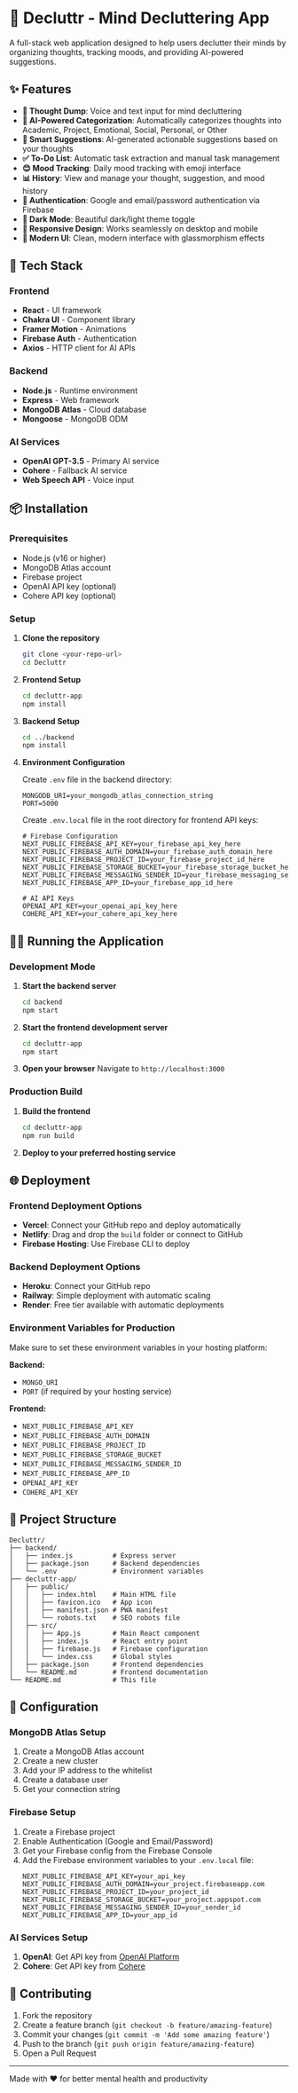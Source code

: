 # 🌱 Decluttr - Mind Decluttering App

A full-stack web application designed to help users declutter their minds by organizing thoughts, tracking moods, and providing AI-powered suggestions.

## ✨ Features

- **🧠 Thought Dump**: Voice and text input for mind decluttering
- **🤖 AI-Powered Categorization**: Automatically categorizes thoughts into Academic, Project, Emotional, Social, Personal, or Other
- **📝 Smart Suggestions**: AI-generated actionable suggestions based on your thoughts
- **✅ To-Do List**: Automatic task extraction and manual task management
- **😊 Mood Tracking**: Daily mood tracking with emoji interface
- **📊 History**: View and manage your thought, suggestion, and mood history
- **🔐 Authentication**: Google and email/password authentication via Firebase
- **🌙 Dark Mode**: Beautiful dark/light theme toggle
- **📱 Responsive Design**: Works seamlessly on desktop and mobile
- **🎨 Modern UI**: Clean, modern interface with glassmorphism effects

## 🚀 Tech Stack

### Frontend

- **React** - UI framework
- **Chakra UI** - Component library
- **Framer Motion** - Animations
- **Firebase Auth** - Authentication
- **Axios** - HTTP client for AI APIs

### Backend

- **Node.js** - Runtime environment
- **Express** - Web framework
- **MongoDB Atlas** - Cloud database
- **Mongoose** - MongoDB ODM

### AI Services

- **OpenAI GPT-3.5** - Primary AI service
- **Cohere** - Fallback AI service
- **Web Speech API** - Voice input

## 📦 Installation

### Prerequisites

- Node.js (v16 or higher)
- MongoDB Atlas account
- Firebase project
- OpenAI API key (optional)
- Cohere API key (optional)

### Setup

1. **Clone the repository**

   ```bash
   git clone <your-repo-url>
   cd Decluttr
   ```

2. **Frontend Setup**

   ```bash
   cd decluttr-app
   npm install
   ```

3. **Backend Setup**

   ```bash
   cd ../backend
   npm install
   ```

4. **Environment Configuration**

   Create `.env` file in the backend directory:

   ```env
   MONGODB_URI=your_mongodb_atlas_connection_string
   PORT=5000
   ```

   Create `.env.local` file in the root directory for frontend API keys:

   ```env
   # Firebase Configuration
   NEXT_PUBLIC_FIREBASE_API_KEY=your_firebase_api_key_here
   NEXT_PUBLIC_FIREBASE_AUTH_DOMAIN=your_firebase_auth_domain_here
   NEXT_PUBLIC_FIREBASE_PROJECT_ID=your_firebase_project_id_here
   NEXT_PUBLIC_FIREBASE_STORAGE_BUCKET=your_firebase_storage_bucket_here
   NEXT_PUBLIC_FIREBASE_MESSAGING_SENDER_ID=your_firebase_messaging_sender_id_here
   NEXT_PUBLIC_FIREBASE_APP_ID=your_firebase_app_id_here

   # AI API Keys
   OPENAI_API_KEY=your_openai_api_key_here
   COHERE_API_KEY=your_cohere_api_key_here
   ```

## 🏃‍♂️ Running the Application

### Development Mode

1. **Start the backend server**

   ```bash
   cd backend
   npm start
   ```

2. **Start the frontend development server**

   ```bash
   cd decluttr-app
   npm start
   ```

3. **Open your browser**
   Navigate to `http://localhost:3000`

### Production Build

1. **Build the frontend**

   ```bash
   cd decluttr-app
   npm run build
   ```

2. **Deploy to your preferred hosting service**

## 🌐 Deployment

### Frontend Deployment Options

- **Vercel**: Connect your GitHub repo and deploy automatically
- **Netlify**: Drag and drop the `build` folder or connect to GitHub
- **Firebase Hosting**: Use Firebase CLI to deploy

### Backend Deployment Options

- **Heroku**: Connect your GitHub repo
- **Railway**: Simple deployment with automatic scaling
- **Render**: Free tier available with automatic deployments

### Environment Variables for Production

Make sure to set these environment variables in your hosting platform:

**Backend:**

- `MONGO_URI`
- `PORT` (if required by your hosting service)

**Frontend:**

- `NEXT_PUBLIC_FIREBASE_API_KEY`
- `NEXT_PUBLIC_FIREBASE_AUTH_DOMAIN`
- `NEXT_PUBLIC_FIREBASE_PROJECT_ID`
- `NEXT_PUBLIC_FIREBASE_STORAGE_BUCKET`
- `NEXT_PUBLIC_FIREBASE_MESSAGING_SENDER_ID`
- `NEXT_PUBLIC_FIREBASE_APP_ID`
- `OPENAI_API_KEY`
- `COHERE_API_KEY`

## 📁 Project Structure

```
Decluttr/
├── backend/
│   ├── index.js          # Express server
│   ├── package.json      # Backend dependencies
│   └── .env              # Environment variables
├── decluttr-app/
│   ├── public/
│   │   ├── index.html    # Main HTML file
│   │   ├── favicon.ico   # App icon
│   │   ├── manifest.json # PWA manifest
│   │   └── robots.txt    # SEO robots file
│   ├── src/
│   │   ├── App.js        # Main React component
│   │   ├── index.js      # React entry point
│   │   ├── firebase.js   # Firebase configuration
│   │   └── index.css     # Global styles
│   ├── package.json      # Frontend dependencies
│   └── README.md         # Frontend documentation
└── README.md             # This file
```

## 🔧 Configuration

### MongoDB Atlas Setup

1. Create a MongoDB Atlas account
2. Create a new cluster
3. Add your IP address to the whitelist
4. Create a database user
5. Get your connection string

### Firebase Setup

1. Create a Firebase project
2. Enable Authentication (Google and Email/Password)
3. Get your Firebase config from the Firebase Console
4. Add the Firebase environment variables to your `.env.local` file:
   ```env
   NEXT_PUBLIC_FIREBASE_API_KEY=your_api_key
   NEXT_PUBLIC_FIREBASE_AUTH_DOMAIN=your_project.firebaseapp.com
   NEXT_PUBLIC_FIREBASE_PROJECT_ID=your_project_id
   NEXT_PUBLIC_FIREBASE_STORAGE_BUCKET=your_project.appspot.com
   NEXT_PUBLIC_FIREBASE_MESSAGING_SENDER_ID=your_sender_id
   NEXT_PUBLIC_FIREBASE_APP_ID=your_app_id
   ```

### AI Services Setup

1. **OpenAI**: Get API key from [OpenAI Platform](https://platform.openai.com/)
2. **Cohere**: Get API key from [Cohere](https://cohere.ai/)

## 🤝 Contributing

1. Fork the repository
2. Create a feature branch (`git checkout -b feature/amazing-feature`)
3. Commit your changes (`git commit -m 'Add some amazing feature'`)
4. Push to the branch (`git push origin feature/amazing-feature`)
5. Open a Pull Request

---

Made with ❤️ for better mental health and productivity
